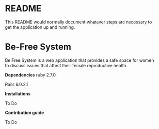 # README

This README would normally document whatever steps are necessary to get the
application up and running.

# Be-Free System
Be Free System is a web application that provides a safe space for women to discuss issues that affect their female reproductive health.

**Dependencies**
ruby 2.7.0

Rails 6.0.2.1

**Installations**

To Do

**Contribution guide**

To Do

